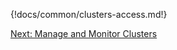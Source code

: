 {!docs/common/clusters-access.md!}


<div class="next">
<a href="../os-clusters-manage/index.html">Next: Manage and Monitor Clusters</a>
</div>